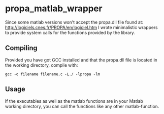 propa_matlab_wrapper
====================

Since some matlab versions won't accept the propa.dll file found at: http://logiciels.cnes.fr/PROPA/en/logiciel.htm I wrote minimalistic wrappers to provide system calls for the functions provided by the library.

## Compiling
Provided you have got GCC installed and that the propa.dll file is located in the working directory, compile with:
```
gcc -o filename filename.c -L./ -lpropa -lm
```

## Usage
If the executables as well as the matlab functions are in your Matlab working directory, you can call the functions like any other matlab-function.